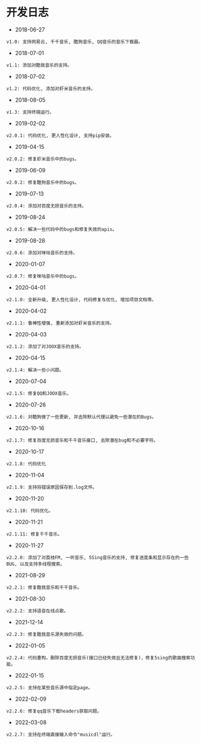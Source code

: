 # 开发日志

- 2018-06-27
```
v1.0: 支持网易云, 千千音乐, 酷狗音乐, QQ音乐的音乐下载器。
```
- 2018-07-01
```
v1.1: 添加对酷我音乐的支持。
```
- 2018-07-02
```
v1.2: 代码优化, 添加对虾米音乐的支持。
```
- 2018-08-05
```
v1.3: 支持终端运行。
```
- 2019-02-02
```
v2.0.1: 代码优化, 更人性化设计, 支持pip安装。
```
- 2019-04-15
```
v2.0.2: 修复虾米音乐中的bugs。
```
- 2019-06-09
```
v2.0.2: 修复酷狗音乐中的bugs。
```
- 2019-07-13
```
v2.0.4: 添加对百度无损音乐的支持。
```
- 2019-08-24
```
v2.0.5: 解决一些代码中的bugs和修复失效的apis。
```
- 2019-08-28
```
v2.0.6: 添加对咪咕音乐的支持。
```
- 2020-01-07
```
v2.0.7: 修复咪咕音乐中的bugs。
```
- 2020-04-01
```
v2.1.0: 全新升级, 更人性化设计, 代码修复与优化, 增加项目文档等。
```
- 2020-04-02
```
v2.1.1: 鲁棒性增强, 重新添加对虾米音乐的支持。
```
- 2020-04-03
```
v2.1.2: 添加了对JOOX音乐的支持。
```
- 2020-04-15
```
v2.1.4: 解决一些小问题。
```
- 2020-07-04
```
v2.1.5: 修复QQ和JOOX音乐。
```
- 2020-07-26
```
v2.1.6: 对酷狗做了一些更新, 并去除默认代理以避免一些潜在的Bugs。
```
- 2020-10-16
```
v2.1.7: 修复百度无损音乐和千千音乐接口, 去除潜在bug和不必要字符。
```
- 2020-10-17
```
v2.1.8: 代码优化
```
- 2020-11-04
```
v2.1.9: 支持将错误原因保存到.log文件。
```
- 2020-11-20
```
v2.1.10: 代码优化。
```
- 2020-11-21
```
v2.1.11: 修复千千音乐。
```
- 2020-11-27
```
v2.2.0: 添加了对荔枝FM, 一听音乐, 5Sing音乐的支持, 修复进度条和显示存在的一些BUG, 以及支持多线程搜索。
```
- 2021-08-29
```
v2.2.1: 修复酷我音乐和千千音乐。
```
- 2021-08-30
```
v2.2.2: 支持语音在线点歌。
```
- 2021-12-14
```
v2.2.3: 修复酷我音乐源失效的问题。
```
- 2022-01-05
```
v2.2.4: 代码重构，删除百度无损音乐(接口已经失效且无法修复)，修复5sing的歌曲搜索功能。
```
- 2022-01-15
```
v2.2.5: 支持在某些音乐源中指定page。
```
- 2022-02-09
```
v2.2.6: 修复qq音乐下载headers获取问题。
```
- 2022-03-08
```
v2.2.7: 支持在终端直接输入命令"musicdl"运行。
```